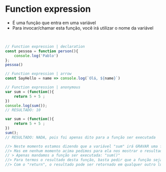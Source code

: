 # Function expression 
- É uma função que entra em uma variável 
- Para invocar/chamar esta função, você irá utilizar o nome da variável

</br>

```js
// Function expression | declaration
const pessoa = function person(){
    console.log('Pablo')
};
pessoa()
```


```js
// Function expression | arrow
const SayHello = name => console.log(`Olá, ${name}`)
```


```js 
// Function expression | anonymous
var sum = (function(){
    return 5 + 5 ;
})
console.log(sum());
// RESULTADO: 10
```

```js 
var sum = (function(){
    return 5 + 5 ;
})
sum();
// RESULTADO: NADA, pois foi apenas dito para a função ser executada

//> Neste momento estamos dizendo que a variável "sum" irá GRAVAR uma função               
//> Mas em nenhum momento acima pedimos para ela nos mostrar o resultado do cálculo        
// > Apenas mandamos a função ser executada: "sum()"                                        
//> Para termos o resultado desta função, basta pedir que a função seja escrita no console 
//> Com o "return", o resultado pode ser retornado em qualquer outro lugar, até numa variável por exemplo.
```